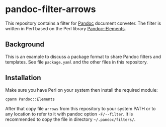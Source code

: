 # pandoc-filter-arrows

This repository contains a filter for [Pandoc](http://pandoc.org/) document
conveter. The filter is written in Perl based on the Perl library
[Pandoc::Elements](https://metacpan.org/release/Pandoc-Elements).

## Background

This is an example to discuss a package format to share Pandoc filters and
templates. See file `package.yaml` and the other files in this repository.

## Installation

Make sure you have Perl on your system then install the required module:

    cpanm Pandoc::Elements

After that copy file `arrows` from this repository to your system PATH or to
any location to refer to it with pandoc option `-F/--filter`. It is recommended
to copy the file in directory `~/.pandoc/filters/`.
